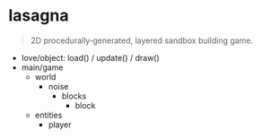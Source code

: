 # lasagna

> 2D procedurally‑generated, layered sandbox building game.

- love/object: load() / update() / draw()
- main/game
  - world
    - noise
      - blocks
        - block
  - entities
    - player

